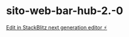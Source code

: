 # sito-web-bar-hub-2.-0

[Edit in StackBlitz next generation editor ⚡️](https://stackblitz.com/~/github.com/4DR14N02007/sito-web-bar-hub-2.-0)